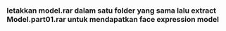 ### letakkan model.rar dalam satu folder yang sama lalu extract Model.part01.rar untuk mendapatkan face expression model
